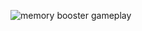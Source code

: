 ![memory booster gameplay][gameplay]

[gameplay]: https://media.giphy.com/media/l3vReDYWyo0BBiJK8/giphy.gif
